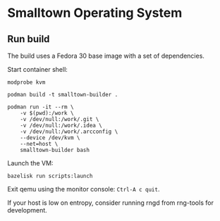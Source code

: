 # Smalltown Operating System

## Run build

The build uses a Fedora 30 base image with a set of dependencies.

Start container shell:

```
modprobe kvm

podman build -t smalltown-builder .

podman run -it --rm \
    -v $(pwd):/work \
    -v /dev/null:/work/.git \
    -v /dev/null:/work/.idea \
    -v /dev/null:/work/.arcconfig \
    --device /dev/kvm \
    --net=host \
    smalltown-builder bash
```

Launch the VM:

    bazelisk run scripts:launch

Exit qemu using the monitor console: `Ctrl-A c quit`.

If your host is low on entropy, consider running rngd from rng-tools for development.
